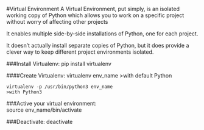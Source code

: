 #Virtual Environment
A Virtual Environment, put simply, is an isolated working copy of Python which
allows you to work on a specific project without worry of affecting other projects

It enables multiple side-by-side installations of Python, one for each project.

It doesn’t actually install separate copies of Python, but it does provide a
clever way to keep different project environments isolated.

###Install Virtualenv:
    pip install virtualenv

####Create Virtualenv:
    virtualenv env_name
    >with default Python

    virtualenv -p /usr/bin/python3 env_name
    >with Python3

###Active your virtual environment:    
    source env_name/bin/activate

###Deactivate:
    deactivate
